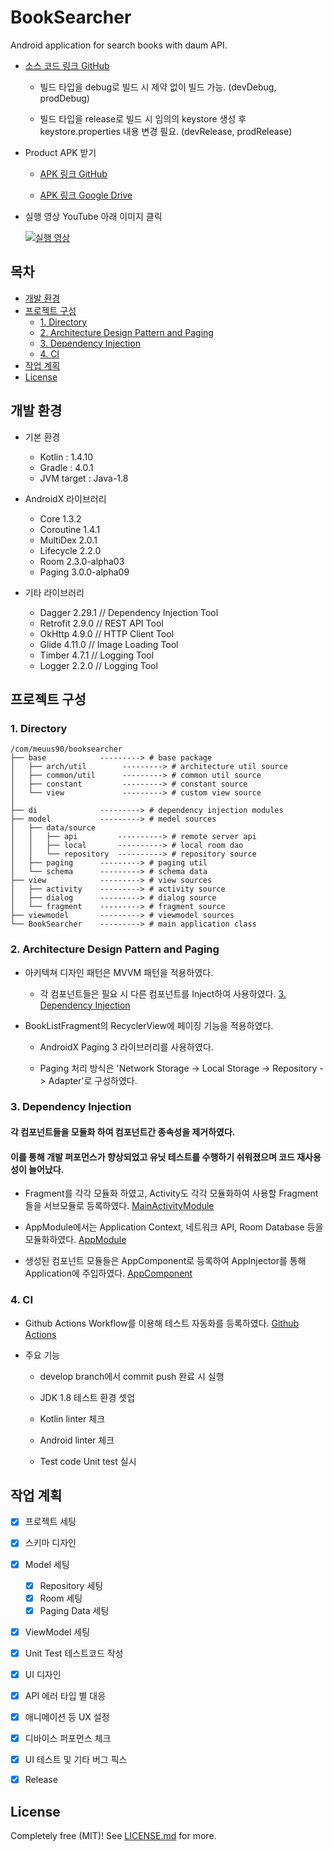 # BookSearcher
Android application for search books with daum API.

  * [소스 코드 링크 GitHub](https://github.com/meuus90/BookSearcher)

    * 빌드 타입을 debug로 빌드 시 제약 없이 빌드 가능. (devDebug, prodDebug)

    * 빌드 타입을 release로 빌드 시 임의의 keystore 생성 후 keystore.properties 내용 변경 필요. (devRelease, prodRelease)


  * Product APK 받기

    * [APK 링크 GitHub](https://github.com/meuus90/BookSearcher/blob/master/BookSearcher-prodRelease-1.0.0.apk)

    * [APK 링크 Google Drive](https://drive.google.com/file/d/1W3Vma3zOEoniKW37YxZlmaXLKA3DX-g6/view?usp=sharing)


  * 실행 영상 YouTube 아래 이미지 클릭

    [![실행 영상](http://img.youtube.com/vi/BalUdEynUrk/0.jpg)](https://youtu.be/BalUdEynUrk?t=0s)


## 목차

- [개발 환경](#개발-환경)
- [프로젝트 구성](#프로젝트-구성)
    - [1. Directory](#1-directory)
    - [2. Architecture Design Pattern and Paging](#2-architecture-design-pattern-and-paging)
    - [3. Dependency Injection](#3-dependency-injection)
    - [4. CI](#4-ci)
- [작업 계획](#작업-계획)
- [License](#license)


## 개발 환경

  * 기본 환경
    * Kotlin : 1.4.10
    * Gradle : 4.0.1
    * JVM target : Java-1.8

  * AndroidX 라이브러리
    * Core 1.3.2
    * Coroutine 1.4.1
    * MultiDex 2.0.1
    * Lifecycle 2.2.0
    * Room 2.3.0-alpha03
    * Paging 3.0.0-alpha09

  * 기타 라이브러리
    * Dagger 2.29.1     // Dependency Injection Tool
    * Retrofit 2.9.0    // REST API Tool
    * OkHttp 4.9.0      // HTTP Client Tool
    * Glide 4.11.0      // Image Loading Tool
    * Timber 4.7.1      // Logging Tool
    * Logger 2.2.0      // Logging Tool


## 프로젝트 구성

### 1. Directory

```
/com/meuus90/booksearcher
├── base            ---------> # base package
│   ├── arch/util        ---------> # architecture util source
│   ├── common/util      ---------> # common util source
│   ├── constant         ---------> # constant source
│   └── view             ---------> # custom view source
│
├── di              ---------> # dependency injection modules
├── model           ---------> # medel sources
│   ├── data/source
│   │   ├── api         ----------> # remote server api
│   │   ├── local       ----------> # local room dao
│   │   └── repository  ----------> # repository source
│   ├── paging      ---------> # paging util
│   └── schema      ---------> # schema data
├── view            ---------> # view sources
│   ├── activity    ---------> # activity source
│   ├── dialog      ---------> # dialog source
│   └── fragment    ---------> # fragment source
├── viewmodel       ---------> # viewmodel sources
└── BookSearcher    ---------> # main application class
```

### 2. Architecture Design Pattern and Paging

  * 아키텍쳐 디자인 패턴은 MVVM 패턴을 적용하였다.

    * 각 컴포넌트들은 필요 시 다른 컴포넌트를 Inject하여 사용하였다. [3. Dependency Injection](#3-dependency-injection)

  * BookListFragment의 RecyclerView에 페이징 기능을 적용하였다.

    * AndroidX Paging 3 라이브러리를 사용하였다.

    * Paging 처리 방식은 'Network Storage -> Local Storage -> Repository -> Adapter'로 구성하였다.


### 3. Dependency Injection

#### 각 컴포넌트들을 모듈화 하여 컴포넌트간 종속성을 제거하였다.
#### 이를 통해 개발 퍼포먼스가 향상되었고 유닛 테스트를 수행하기 쉬워졌으며 코드 재사용성이 늘어났다.

  * Fragment를 각각 모듈화 하였고, Activity도 각각 모듈화하여 사용할 Fragment들을 서브모듈로 등록하였다.
    [MainActivityModule](app/src/main/java/com/meuus90/booksearcher/di/module/activity/MainActivityModule.kt)

  * AppModule에서는 Application Context, 네트워크 API, Room Database 등을 모듈화하였다.
    [AppModule](app/src/main/java/com/meuus90/booksearcher/di/module/AppModule.kt)

  * 생성된 컴포넌트 모듈들은 AppComponent로 등록하여 AppInjector를 통해 Application에 주입하였다.
    [AppComponent](app/src/main/java/com/meuus90/booksearcher/di/component/AppComponent.kt)


### 4. CI

  * Github Actions Workflow를 이용해 테스트 자동화를 등록하였다. [Github Actions](https://github.com/meuus90/BookSearcher/actions)

  * 주요 기능

    * develop branch에서 commit push 완료 시 실행

    * JDK 1.8 테스트 환경 셋업

    * Kotlin linter 체크

    * Android linter 체크

    * Test code Unit test 실시


## 작업 계획
- [x] 프로젝트 세팅
- [x] 스키마 디자인
- [x] Model 세팅
    - [x] Repository 세팅
    - [x] Room 세팅
    - [x] Paging Data 세팅
- [x] ViewModel 세팅
- [x] Unit Test 테스트코드 작성
- [x] UI 디자인
- [x] API 에러 타입 별 대응
- [x] 애니메이션 등 UX 설정
- [x] 디바이스 퍼포먼스 체크
- [x] UI 테스트 및 기타 버그 픽스
- [x] Release


## License

Completely free (MIT)! See [LICENSE.md](LICENSE.md) for more.
